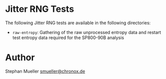 # Jitter RNG Tests

The following Jitter RNG tests are available in the following
directories:

* `raw-entropy`: Gathering of the raw unprocessed entropy data and restart test
  entropy data required for the SP800-90B analysis

# Author
Stephan Mueller <smueller@chronox.de>

